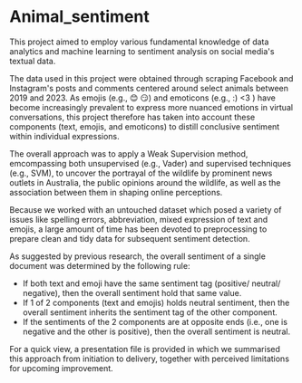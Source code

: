 # Animal_sentiment
This project aimed to employ various fundamental knowledge of data analytics and machine learning to sentiment analysis on social media's textual data.

The data used in this project were obtained through scraping Facebook and Instagram's posts and comments centered around select animals between 2019 and 2023. As emojis (e.g., 😊 😏) and emoticons (e.g., :) <3 ) have become increasingly prevalent to express more nuanced emotions in virtual conversations, this project therefore has taken into account these components (text, emojis, and emoticons) to distill conclusive sentiment within individual expressions.

The overall approach was to apply a Weak Supervision method, emcompassing both unsupervised (e.g., Vader) and supervised techniques (e.g., SVM), to uncover the portrayal of the wildlife by prominent news outlets in Australia, the public opinions around the wildlife, as well as the association between them in shaping online perceptions.

Because we worked with an untouched dataset which posed a variety of issues like spelling errors, abbreviation, mixed expression of text and emojis, a large amount of time has been devoted to preprocessing to prepare clean and tidy data for subsequent sentiment detection.

As suggested by previous research, the overall sentiment of a single document was determined by the following rule:
- If both text and emoji have the same sentiment tag (positive/ neutral/ negative), then the overall sentiment hold that same value.
- If 1 of 2 components (text and emojis) holds neutral sentiment, then the overall sentiment inherits the sentiment tag of the other component.
- If the sentiments of the 2 components are at opposite ends (i.e., one is negative and the other is positive), then the overall sentiment is neutral.

For a quick view, a presentation file is provided in which we summarised this approach from initiation to delivery, together with perceived limitations for upcoming improvement.
